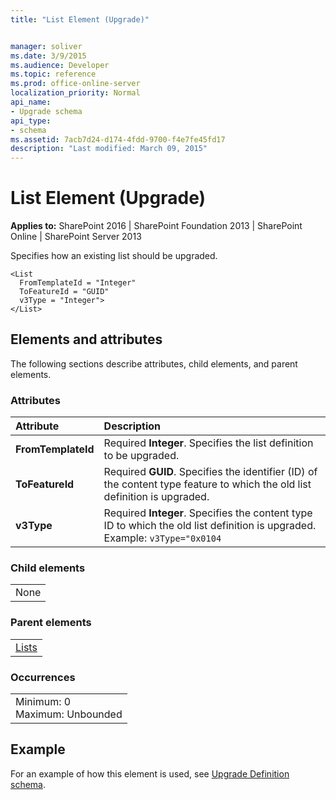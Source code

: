 ```yaml
---
title: "List Element (Upgrade)"


manager: soliver
ms.date: 3/9/2015
ms.audience: Developer
ms.topic: reference
ms.prod: office-online-server
localization_priority: Normal
api_name:
- Upgrade schema
api_type:
- schema
ms.assetid: 7acb7d24-d174-4fdd-9700-f4e7fe45fd17
description: "Last modified: March 09, 2015"
---
```


# List Element (Upgrade)

 
  
 **Applies to:** SharePoint 2016 | SharePoint Foundation 2013 | SharePoint Online | SharePoint Server 2013
  
Specifies how an existing list should be upgraded.
  
```
<List
  FromTemplateId = "Integer"
  ToFeatureId = "GUID"
  v3Type = "Integer">
</List>
```

## Elements and attributes

The following sections describe attributes, child elements, and parent elements.

### Attributes

|**Attribute**|**Description**|
|:-----|:-----|
|**FromTemplateId** <br/> |Required **Integer**. Specifies the list definition to be upgraded.  <br/> |
|**ToFeatureId** <br/> |Required **GUID**. Specifies the identifier (ID) of the content type feature to which the old list definition is upgraded.  <br/> |
|**v3Type** <br/> |Required **Integer**. Specifies the content type ID to which the old list definition is upgraded. Example:  `v3Type="0x0104` <br/> |
   
### Child elements

||
|:-----|
|None |
   
### Parent elements

||
|:-----|
|[Lists](lists-element-upgrade.md)|
   
### Occurrences

||
|:-----|
|Minimum: 0  <br/> Maximum: Unbounded  <br/> |
   
## Example

For an example of how this element is used, see [Upgrade Definition schema](upgrade-definition-schema.md).
  

